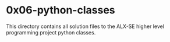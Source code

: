 # 0x06-python-classes

This directory contains all solution files to the ALX-SE higher level 
programming project python classes.
